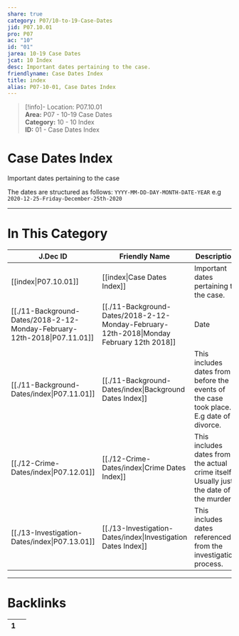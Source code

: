 ```yaml
---  
share: true  
category: P07/10-to-19-Case-Dates  
jid: P07.10.01  
pro: P07  
ac: "10"  
id: "01"  
jarea: 10-19 Case Dates  
jcat: 10 Index  
desc: Important dates pertaining to the case.  
friendlyname: Case Dates Index  
title: index  
alias: P07-10-01, Case Dates Index  
---  
```

  
>[!info]- Location: P07.10.01  
>**Area:** P07 - 10-19 Case Dates  
>**Category:** 10 - 10 Index  
>**ID:** 01 - Case Dates Index  
  
# Case Dates Index  
Important dates pertaining to the case  
  
The dates are structured as follows: `YYYY-MM-DD-DAY-MONTH-DATE-YEAR` e.g `2020-12-25-Friday-December-25th-2020`  
  
  
  
---  
# In This Category  
  
| J.Dec ID                                                                                                               | Friendly Name                                                                                                                          | Description                                                                               |  
| ---------------------------------------------------------------------------------------------------------------------- | -------------------------------------------------------------------------------------------------------------------------------------- | ----------------------------------------------------------------------------------------- |  
| [[index\|P07.10.01]]                                                   | [[index\|Case Dates Index]]                                                            | Important dates pertaining to the case.                                                   |  
| [[./11-Background-Dates/2018-2-12-Monday-February-12th-2018\|P07.11.01]] | [[./11-Background-Dates/2018-2-12-Monday-February-12th-2018\|Monday February 12th 2018]] | Date                                                                                      |  
| [[./11-Background-Dates/index\|P07.11.01]]                               | [[./11-Background-Dates/index\|Background Dates Index]]                                  | This includes dates from before the events of the case took place. E.g date of a divorce. |  
| [[./12-Crime-Dates/index\|P07.12.01]]                                    | [[./12-Crime-Dates/index\|Crime Dates Index]]                                            | This includes dates from the actual crime itself. Usually just the date of the murder.    |  
| [[./13-Investigation-Dates/index\|P07.13.01]]                            | [[./13-Investigation-Dates/index\|Investigation Dates Index]]                            | This includes dates referenced from the investigation process.                            |  
  
  
---  
# Backlinks  
<div><table class="dataview table-view-table"><thead class="table-view-thead"><tr class="table-view-tr-header"><th class="table-view-th"><span></span><span class="dataview small-text">1</span></th><th class="table-view-th"><span></span></th></tr></thead><tbody class="table-view-tbody"></tbody></table></div>